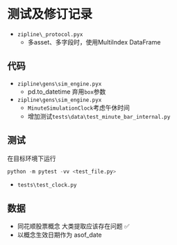 # 测试及修订记录

- `zipline\_protocol.pyx`
  - 多asset、多字段时，使用MultiIndex DataFrame

## 代码

- `zipline\gens\sim_engine.pyx`
  - pd.to_datetime 弃用`box`参数
- `zipline\gens\sim_engine.pyx`
  - `MinuteSimulationClock`考虑午休时间
  - 增加测试`tests\data\test_minute_bar_internal.py`

## 测试

在目标环境下运行
```python
python -m pytest -vv <test_file.py>
```

- `tests\test_clock.py`

## 数据

- 同花顺股票概念 大类提取应该存在问题 ✅
- 以概念生效日期作为 asof_date